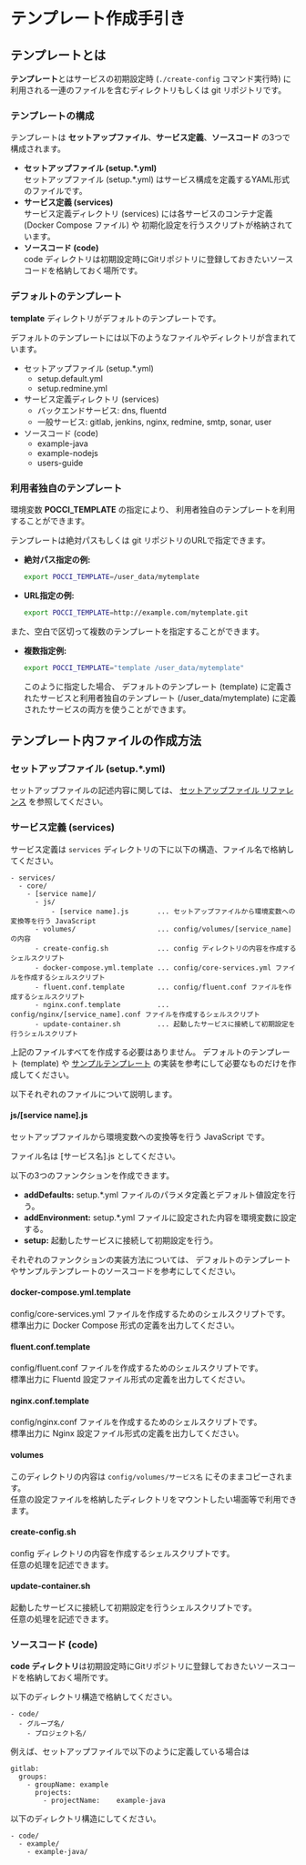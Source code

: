 テンプレート作成手引き
======================

テンプレートとは
----------------
**テンプレート**とはサービスの初期設定時 (`./create-config` コマンド実行時) 
に利用される一連のファイルを含むディレクトリもしくは git リポジトリです。

### テンプレートの構成
テンプレートは **セットアップファイル**、**サービス定義**、**ソースコード**
の3つで構成されます。

*   **セットアップファイル (setup.*.yml)**  
    セットアップファイル (setup.*.yml) はサービス構成を定義するYAML形式のファイルです。
*   **サービス定義 (services)**  
    サービス定義ディレクトリ (services)
    には各サービスのコンテナ定義 (Docker Compose ファイル) や
    初期化設定を行うスクリプトが格納されています。
*   **ソースコード (code)**  
    code ディレクトリは初期設定時にGitリポジトリに登録しておきたいソースコードを格納しておく場所です。


### デフォルトのテンプレート
**template** ディレクトリがデフォルトのテンプレートです。

デフォルトのテンプレートには以下のようなファイルやディレクトリが含まれています。

*   セットアップファイル (setup.*.yml)
    *   setup.default.yml
    *   setup.redmine.yml
*   サービス定義ディレクトリ (services)
    *   バックエンドサービス: dns, fluentd
    *   一般サービス: gitlab, jenkins, nginx, redmine, smtp, sonar, user
*   ソースコード (code)
    *   example-java
    *   example-nodejs
    *   users-guide


### 利用者独自のテンプレート
環境変数 **POCCI_TEMPLATE** の指定により、
利用者独自のテンプレートを利用することができます。

テンプレートは絶対パスもしくは git リポジトリのURLで指定できます。

*   **絶対パス指定の例:**
    ```bash
    export POCCI_TEMPLATE=/user_data/mytemplate
    ```

*   **URL指定の例:**
    ```bash
    export POCCI_TEMPLATE=http://example.com/mytemplate.git
    ```

また、空白で区切って複数のテンプレートを指定することができます。

*   **複数指定例:**
    ```bash
    export POCCI_TEMPLATE="template /user_data/mytemplate"
    ```

    このように指定した場合、
    デフォルトのテンプレート (template)
    に定義されたサービスと利用者独自のテンプレート (/user_data/mytemplate)
    に定義されたサービスの両方を使うことができます。



テンプレート内ファイルの作成方法
--------------------------------
### セットアップファイル (setup.*.yml)
セットアップファイルの記述内容に関しては、
[セットアップファイル リファレンス](./setup-yml.ja.md) を参照してください。 


### サービス定義 (services)
サービス定義は `services` ディレクトリの下に以下の構造、ファイル名で格納してください。

```
- services/
  - core/
    - [service name]/
      - js/
          - [service name].js       ... セットアップファイルから環境変数への変換等を行う JavaScript
      - volumes/                    ... config/volumes/[service_name] の内容
      - create-config.sh            ... config ディレクトリの内容を作成するシェルスクリプト
      - docker-compose.yml.template ... config/core-services.yml ファイルを作成するシェルスクリプト
      - fluent.conf.template        ... config/fluent.conf ファイルを作成するシェルスクリプト
      - nginx.conf.template         ... config/nginx/[service_name].conf ファイルを作成するシェルスクリプト
      - update-container.sh         ... 起動したサービスに接続して初期設定を行うシェルスクリプト
```

上記のファイルすべてを作成する必要はありません。
デフォルトのテンプレート (template) や
[サンプルテンプレート](https://github.com/xpfriend/pocci-template-examples)
の実装を参考にして必要なものだけを作成してください。

以下それぞれのファイルについて説明します。

#### js/[service name].js
セットアップファイルから環境変数への変換等を行う JavaScript です。

ファイル名は [サービス名].js としてください。

以下の3つのファンクションを作成できます。
*   **addDefaults:** setup.*.yml ファイルのパラメタ定義とデフォルト値設定を行う。
*   **addEnvironment:** setup.*.yml ファイルに設定された内容を環境変数に設定する。
*   **setup:** 起動したサービスに接続して初期設定を行う。

それぞれのファンクションの実装方法については、
デフォルトのテンプレートやサンプルテンプレートのソースコードを参考にしてください。


#### docker-compose.yml.template
config/core-services.yml ファイルを作成するためのシェルスクリプトです。  
標準出力に Docker Compose 形式の定義を出力してください。


#### fluent.conf.template
config/fluent.conf ファイルを作成するためのシェルスクリプトです。  
標準出力に Fluentd 設定ファイル形式の定義を出力してください。


#### nginx.conf.template
config/nginx.conf ファイルを作成するためのシェルスクリプトです。  
標準出力に Nginx 設定ファイル形式の定義を出力してください。


#### volumes
このディレクトリの内容は `config/volumes/サービス名`
にそのままコピーされます。  
任意の設定ファイルを格納したディレクトリをマウントしたい場面等で利用できます。


#### create-config.sh
config ディレクトリの内容を作成するシェルスクリプトです。  
任意の処理を記述できます。


#### update-container.sh
起動したサービスに接続して初期設定を行うシェルスクリプトです。  
任意の処理を記述できます。



### ソースコード (code)
**code ディレクトリ**は初期設定時にGitリポジトリに登録しておきたいソースコードを格納しておく場所です。

以下のディレクトリ構造で格納してください。

```
- code/
  - グループ名/
    - プロジェクト名/
```

例えば、セットアップファイルで以下のように定義している場合は

```
gitlab:
  groups:
    - groupName: example
      projects:
        - projectName:    example-java
```

以下のディレクトリ構造にしてください。

```
- code/
  - example/
    - example-java/
```

